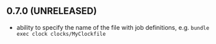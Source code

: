 ## 0.7.0 (UNRELEASED)

* ability to specify the name of the file with job definitions, e.g. `bundle exec clock clocks/MyClockfile`
